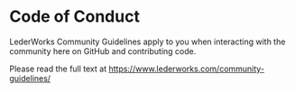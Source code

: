 # Code of Conduct

LederWorks Community Guidelines apply to you when interacting with the community here on GitHub and contributing code.

Please read the full text at https://www.lederworks.com/community-guidelines/

